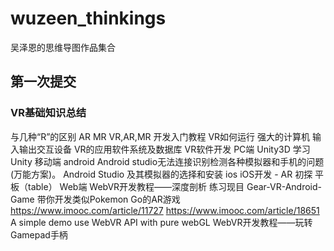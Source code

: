 # wuzeen_thinkings
吴泽恩的思维导图作品集合
## 第一次提交
### VR基础知识总结
与几种“R”的区别
		AR
		MR
		VR,AR,MR 开发入门教程
	VR如何运行
		强大的计算机
		输入输出交互设备
		VR的应用软件系统及数据库
	VR软件开发
		PC端
			Unity3D
				学习Unity
		移动端
			android
				Android studio无法连接识别检测各种模拟器和手机的问题 (万能方案)。
				Android Studio 及其模拟器的选择和安装
			ios
				iOS开发 - AR 初探 
			平板（table）
		Web端
			WebVR开发教程——深度剖析 
	练习现目
		Gear-VR-Android-Game 
		带你开发类似Pokemon Go的AR游戏
			https://www.imooc.com/article/11727
			https://www.imooc.com/article/18651
		A simple demo use WebVR API with pure webGL
		WebVR开发教程——玩转Gamepad手柄
